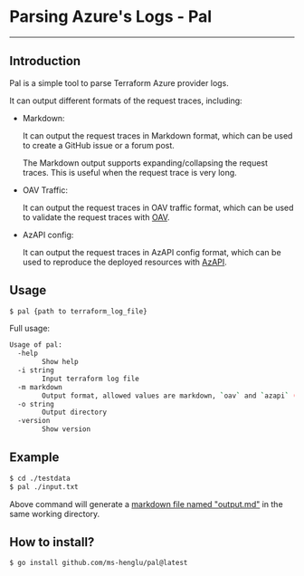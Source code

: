 # Parsing Azure's Logs - Pal

----

## Introduction

Pal is a simple tool to parse Terraform Azure provider logs.

It can output different formats of the request traces, including:

- Markdown:
  
  It can output the request traces in Markdown format, which can be used to create a GitHub issue or a forum post.
  
  The Markdown output supports expanding/collapsing the request traces. This is useful when the request trace is very long.

- OAV Traffic:

  It can output the request traces in OAV traffic format, which can be used to validate the request traces with [OAV](https://github.com/Azure/oav).

- AzAPI config:

    It can output the request traces in AzAPI config format, which can be used to reproduce the deployed resources with [AzAPI](https://registry.terraform.io/providers/Azure/azapi/latest).

## Usage

```bash
$ pal {path to terraform_log_file}
```

Full usage:

```bash
Usage of pal:
  -help
        Show help
  -i string
        Input terraform log file
  -m markdown
        Output format, allowed values are markdown, `oav` and `azapi` (default "markdown")
  -o string
        Output directory
  -version
        Show version
```

## Example

```bash
$ cd ./testdata
$ pal ./input.txt
```

Above command will generate a [markdown file named "output.md"](https://github.com/ms-henglu/pal/tree/main/testdata/output.md) in the same working directory.

## How to install?

```bash
$ go install github.com/ms-henglu/pal@latest
```